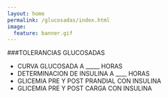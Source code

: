 ```yaml
---
layout: home
permalink: /glucosadas/index.html
image:
  feature: banner.gif
---
```


###TOLERANCIAS GLUCOSADAS
* CURVA GLUCOSADA A _____ HORAS
* DETERMINACION DE INSULINA A ____ HORAS
* GLICEMIA PRE Y POST PRANDIAL CON INSULINA
* GLICEMIA PRE Y POST CARGA CON INSULINA

